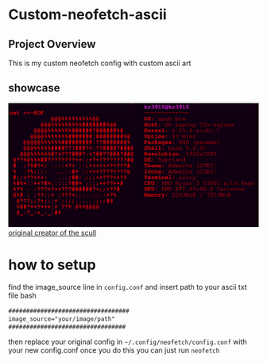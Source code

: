 # Custom-neofetch-ascii
## Project Overview
This is my custom neofetch config with custom ascii art
## showcase
![A beautiful sunset](screenshot.png)
[original creator of the scull](https://github.com/adithyankv/neofetch_ascii)
# how to setup
find the image_source line in `config.conf` and insert path to your ascii txt file
bash
```
##################################
image_source="your/image/path"
#################################
```
then replace your original config in `~/.config/neofetch/config.conf` with your new config.conf once you do this you can just run `neofetch`
